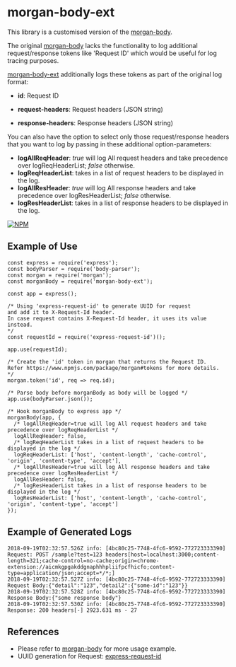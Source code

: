 # morgan-body-ext

This library is a customised version of the [morgan-body](https://github.com/sirrodgepodge/morgan-body).

The original [morgan-body](https://github.com/sirrodgepodge/morgan-body) lacks the functionality to log additional request/response tokens like 'Request ID' which would be useful for log tracing purposes.

[morgan-body-ext](https://github.com/jazzyinstyle/morgan-body-ext) additionally logs these tokens as part of the original log format:

* **id**: Request ID

* **request-headers**: Request headers (JSON string)

* **response-headers**: Response headers (JSON string)

You can also have the option to select only those request/response headers that you want to log by passing in these additional option-parameters:

* **logAllReqHeader**: *true* will log All request headers and take precedence over logReqHeaderList; *false* otherwise.
* **logReqHeaderList**: takes in a list of request headers to be displayed in the log.
* **logAllResHeader**: *true* will log All response headers and take precedence over logResHeaderList; *false* otherwise.
* **logResHeaderList**: takes in a list of response headers to be displayed in the log.
 
[![NPM][nodei-image]][nodei-url]


## Example of Use
```JS
const express = require('express');
const bodyParser = require('body-parser');
const morgan = require('morgan');
const morganBody = require('morgan-body-ext');

const app = express();

/* Using 'express-request-id' to generate UUID for request 
and add it to X-Request-Id header. 
In case request contains X-Request-Id header, it uses its value instead.
*/
const requestId = require('express-request-id')();

app.use(requestId);

/* Create the 'id' token in morgan that returns the Request ID. 
Refer https://www.npmjs.com/package/morgan#tokens for more details. 
*/
morgan.token('id', req => req.id); 

/* Parse body before morganBody as body will be logged */
app.use(bodyParser.json());

/* Hook morganBody to express app */
morganBody(app, {
  /* logAllReqHeader=true will log All request headers and take precedence over logReqHeaderList */
  logAllReqHeader: false,
  /* logReqHeaderList takes in a list of request headers to be displayed in the log */
  logReqHeaderList: ['host', 'content-length', 'cache-control', 'origin', 'content-type', 'accept'],
  /* logAllResHeader=true will log All response headers and take precedence over logResHeaderList */
  logAllResHeader: false,
  /* logResHeaderList takes in a list of response headers to be displayed in the log */
  logResHeaderList: ['host', 'content-length', 'cache-control', 'origin', 'content-type', 'accept']
});
```

## Example of Generated Logs
```
2018-09-19T02:32:57.526Z info: [4bc80c25-7748-4fc6-9592-772723333390] Request: POST /sample?test=123 headers[host=localhost:3000;content-length=321;cache-control=no-cache;origin=chrome-extension://aicmkgpgakddgnaphhhpliifpcfhicfo;content-type=application/json;accept=*/*;]
2018-09-19T02:32:57.527Z info: [4bc80c25-7748-4fc6-9592-772723333390] Request Body:{"detail":"123","detail2":{"some-id":"123"}}
2018-09-19T02:32:57.528Z info: [4bc80c25-7748-4fc6-9592-772723333390] Response Body:{"some response body"}
2018-09-19T02:32:57.530Z info: [4bc80c25-7748-4fc6-9592-772723333390] Response: 200 headers[-] 2923.631 ms - 27
```

## References
* Please refer to [morgan-body](https://github.com/sirrodgepodge/morgan-body) for more usage example.
* UUID generation for Request: [express-request-id](https://www.npmjs.com/package/express-request-id) 


[nodei-image]: https://nodei.co/npm/morgan-body-ext.png?downloads=true&downloadRank=true&stars=true
[nodei-url]: https://www.npmjs.com/package/morgan-body-ext
